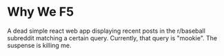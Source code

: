 # Why We F5

A dead simple react web app displaying recent posts in the r/baseball subreddit matching a certain query.
Currently, that query is "mookie". The suspense is killing me.
